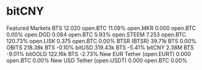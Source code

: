 # bitCNY
Featured Markets  BTS 12.020 open.BTC 11.09%  open.MKR 0.000 open.BTC 0.00%  open.DGD 0.084 open.BTC 5.93%  open.STEEM 7.253 open.BTC 120.73%  open.LISK 0.375 open.BTC 0.00%  BTSR (BTSR) 39.71k BTS 0.00%  OBITS 218.38k BTS -0.10%  bitUSD 319.43k BTS -5.41%  bitCNY 2.38M BTS -9.01%  bitGOLD 122.16k BTS -2.73%  New EUR Tether (open.EURT) 0.000 open.BTC 0.00%  New USD Tether (open.USDT) 0.000 open.BTC 0.00%
